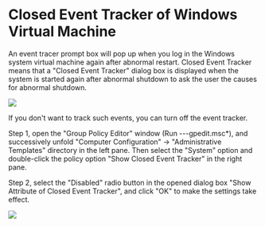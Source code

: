 # Closed Event Tracker of Windows Virtual Machine
An event tracer prompt box will pop up when you log in the Windows system virtual machine again after abnormal restart. Closed Event Tracker means that a "Closed Event Tracker" dialog box is displayed when the system is started again after abnormal shutdown to ask the user the causes for abnormal shutdown.

![](https://github.com/jdcloudcom/cn/blob/edit/image/Elastic-Compute/Virtual-Machine/Windows/Windows%E4%BA%91%E4%B8%BB%E6%9C%BA%E5%85%B3%E9%97%AD%E4%BA%8B%E4%BB%B6%E8%B7%9F%E8%B8%AA%E7%A8%8B%E5%BA%8F01.png)

If you don't want to track such events, you can turn off the event tracker.

Step 1, open the "Group Policy Editor" window (Run ---gpedit.msc*), and successively unfold "Computer Configuration" → "Administrative Templates" directory in the left pane. Then select the "System" option and double-click the policy option "Show Closed Event Tracker" in the right pane.

Step 2, select the "Disabled" radio button in the opened dialog box "Show Attribute of Closed Event Tracker", and click "OK" to make the settings take effect.

![](https://github.com/jdcloudcom/cn/blob/edit/image/Elastic-Compute/Virtual-Machine/Windows/Windows%E4%BA%91%E4%B8%BB%E6%9C%BA%E5%85%B3%E9%97%AD%E4%BA%8B%E4%BB%B6%E8%B7%9F%E8%B8%AA%E7%A8%8B%E5%BA%8F02.png)

